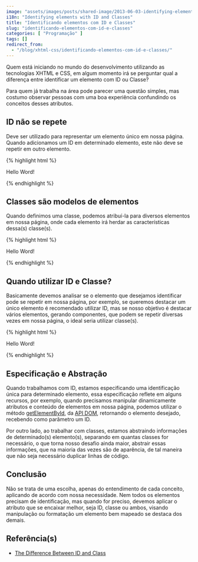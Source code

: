 ```yaml
---
image: "assets/images/posts/shared-image/2013-06-03-identifying-elements-with-id-and-classes.jpg"
i18n: "Identifying elements with ID and Classes"
title: "Identificando elementos com ID e Classes"
slug: "identificando-elementos-com-id-e-classes"
categories: [ "Programação" ]
tags: []
redirect_from:
  - "/blog/xhtml-css/identificando-elementos-com-id-e-classes/"
---
```

Quem está iniciando no mundo do desenvolvimento utilizando as tecnologias XHTML e CSS, em algum momento irá se perguntar qual a diferença entre identificar um elemento com ID ou Classe?

Para quem já trabalha na área pode parecer uma questão simples, mas costumo observar pessoas com uma boa experiência confundindo os conceitos desses atributos.

## ID não se repete

Deve ser utilizado para representar um elemento único em nossa página. Quando adicionamos um ID em determinado elemento, este não deve se repetir em outro elemento.

{% highlight html %}
<!-- Cada elemento pode ter apenas um ID -->
<p id="helloWorld">Hello Word!</p>
{% endhighlight %}

## Classes são modelos de elementos

Quando definimos uma classe, podemos atribuí-la para diversos elementos em nossa página, onde cada elemento irá herdar as características dessa(s) classe(s).

{% highlight html %}
<!-- Cada elemento pode ter diversas classes -->
<p class="oneClass anotherClass">Hello Word!</p>
{% endhighlight %}

## Quando utilizar ID e Classe?

Basicamente devemos analisar se o elemento que desejamos identificar pode se repetir em nossa página, por exemplo, se queremos destacar um único elemento é recomendado utilizar ID, mas se nosso objetivo é destacar vários elementos, gerando componentes, que podem se repetir diversas vezes em nossa página, o ideal seria utilizar classe(s).

{% highlight html %}
<!-- Elementos podem receber ambos atributos, ID e Classe(s) -->
<p id="helloWorld" class="oneClass anotherClass">Hello Word!</p>
{% endhighlight %}

## Especificação e Abstração

Quando trabalhamos com ID, estamos especificando uma identificação única para determinado elemento, essa especificação reflete em alguns recursos, por exemplo, quando precisamos manipular dinamicamente atributos e conteúdo de elementos em nossa página, podemos utilizar o método [getElementById](https://developer.mozilla.org/en-US/docs/Web/API/document.getElementById), da [API DOM](http://pt.wikipedia.org/wiki/Document_Object_Model), retornando o elemento desejado, recebendo como parâmetro um ID.

Por outro lado, ao trabalhar com classes, estamos abstraindo informações de determinado(s) elemento(s), separando em quantas classes for necessário, o que torna nosso desafio ainda maior, abstrair essas informações, que na maioria das vezes são de aparência, de tal maneira que não seja necessário duplicar linhas de código.

## Conclusão

Não se trata de uma escolha, apenas do entendimento de cada conceito, aplicando de acordo com nossa necessidade. Nem todos os elementos precisam de identificação, mas quando for preciso, devemos aplicar o atributo que se encaixar melhor, seja ID, classe ou ambos, visando manipulação ou formatação um elemento bem mapeado se destaca dos demais.

## Referência(s)

- [The Difference Between ID and Class](http://css-tricks.com/the-difference-between-id-and-class/)
